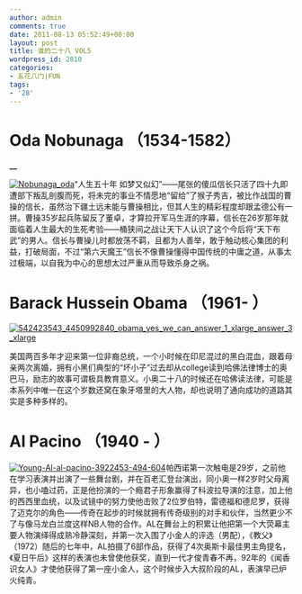 ```yaml
---
author: admin
comments: true
date: 2011-08-13 05:52:49+00:00
layout: post
title: 谁的二十八 VOL5
wordpress_id: 2810
categories:
- 五花八门|FUN
tags:
- '28'
---
```


# Oda Nobunaga （1534-1582）



**__**



[![Nobunaga_oda]({{site.baseurl}}/assets/images/blog/Nobunaga_oda_thumb.jpg)]({{site.baseurl}}/assets/images/blog/Nobunaga_oda.jpg)“人生五十年 如梦又似幻”——尾张的傻瓜信长只活了四十九即遭部下叛乱剖腹而死，将未完的事业不情愿地“留给”了猴子秀吉，被比作战国的曹操的信长，虽然治下疆土远未能与曹操相比，但其人生的精彩程度却跟孟德公有一拼。曹操35岁起兵陈留反了董卓，才算拉开军马生涯的序幕，信长在26岁那年就面临着人生最大的生死考验——桶狭间之战让天下人认识了这个今后将“天下布武”的男人。信长与曹操儿时都放荡不羁，且都为人善举，敢于触动核心集团的利益，打破局面，不过“第六天魔王”信长不像曹操懂得中国传统的中庸之道，从事太过极端，以自我为中心的思想太过严重从而导致杀身之祸。





# Barack Hussein Obama （1961- ）



[![542423543_4450992840_obama_yes_we_can_answer_1_xlarge_answer_3_xlarge]({{site.baseurl}}/assets/images/blog/542423543_4450992840_obama_yes_we_can_answer_1_xlarge_answer_3_xlarge_thumb.jpg)]({{site.baseurl}}/assets/images/blog/542423543_4450992840_obama_yes_we_can_answer_1_xlarge_answer_3_xlarge.jpg)



美国两百多年才迎来第一位非裔总统，一个小时候在印尼混过的黑白混血，跟着母亲两次离婚，拥有小黑们典型的“坏小子”过去却从college读到哈佛法律博士的奥巴马，励志的故事可谓极具教育意义。小奥二十八的时候还在哈佛读法律，可能是本系列中唯一在这个岁数还窝在象牙塔里的大人物，却也说明了通向成功的道路其实是多种多样的。













# Al Pacino （1940 - ）





[![Young-Al-al-pacino-3922453-494-604]({{site.baseurl}}/assets/images/blog/Young-Al-al-pacino-3922453-494-604_thumb.jpg)]({{site.baseurl}}/assets/images/blog/Young-Al-al-pacino-3922453-494-604.jpg)帕西诺第一次触电是29岁，之前他在学习表演并出演了一些舞台剧，并在百老汇登台演出，同小奥一样2岁时父母离异，也小嗑过药，正是他扮演的一个瘾君子形象赢得了科波拉导演的注意，加上他的西西里血统，以及试镜中的努力使他击败了2位罗伯特，雷德福和德尼罗，获得了迈克尔的角色——传奇在起步的时候就拥有传奇级别的对手和伙伴，当然更少不了与像马龙白兰度这样NB人物的合作。AL在舞台上的积累让他把第一个大荧幕主要人物演绎得成熟冷静深刻，并第一次入围了小金人的评选（男配），《教父》（1972）随后的七年中，AL拍摄了6部作品，获得了4次奥斯卡最佳男主角提名，《夏日午后》这样的表演也未曾使他获奖，直到一代才俊青春不再，92年的《闻香识女人》才使他获得了第一座小金人，这个时候步入大叔阶段的AL，表演早已炉火纯青。
